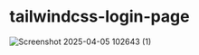 # tailwindcss-login-page

![Screenshot 2025-04-05 102643 (1)](https://github.com/user-attachments/assets/cf03dea2-7597-4720-95c2-aa4ca70c12dd)
